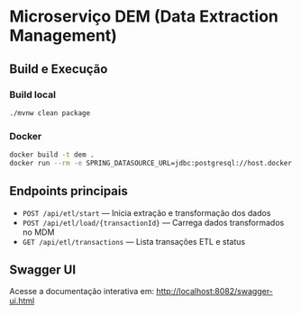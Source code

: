 # Microserviço DEM (Data Extraction Management)

## Build e Execução

### Build local
```sh
./mvnw clean package
```

### Docker
```sh
docker build -t dem .
docker run --rm -e SPRING_DATASOURCE_URL=jdbc:postgresql://host.docker.internal:5432/demdb -e SPRING_DATASOURCE_USERNAME=demuser -e SPRING_DATASOURCE_PASSWORD=dempass -e MDM_API_URL=http://localhost:8081 -p 8080:8080 dem
```

## Endpoints principais
- `POST /api/etl/start` — Inicia extração e transformação dos dados
- `POST /api/etl/load/{transactionId}` — Carrega dados transformados no MDM
- `GET /api/etl/transactions` — Lista transações ETL e status

## Swagger UI
Acesse a documentação interativa em: [http://localhost:8082/swagger-ui.html](http://localhost:8082/swagger-ui.html) 